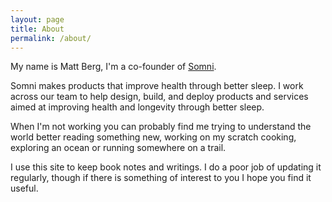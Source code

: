 ```yaml
---
layout: page
title: About
permalink: /about/
---
```


My name is Matt Berg, I'm a co-founder of [Somni](http://puresomni.com/).

Somni makes products that improve health through better sleep. I work across our team to help design, build, and deploy products and services aimed at improving health and longevity through better sleep.

When I'm not working you can probably find me trying to understand the world better reading something new, working on my scratch cooking, exploring an ocean or running somewhere on a trail.

I use this site to keep book notes and writings. I do a poor job of updating it regularly, though if there is something of interest to you I hope you find it useful.

